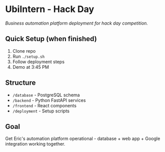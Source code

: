 # UbiIntern - Hack Day 

*Business automation platform deployment for hack day competition.*

## Quick Setup (when finished)
1. Clone repo
2. Run `./setup.sh`
3. Follow deployment steps
4. Demo at 3:45 PM

## Structure
- `/database` - PostgreSQL schema
- `/backend` - Python FastAPI services  
- `/frontend` - React components
- `/deployment` - Setup scripts

## Goal
Get Eric's automation platform operational - database + web app + Google integration working together.
